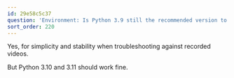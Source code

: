 ```yaml
---
id: 29e58c5c37
question: 'Environment: Is Python 3.9 still the recommended version to use in 2024?'
sort_order: 220
---
```


Yes, for simplicity and stability when troubleshooting against recorded videos.

But Python 3.10 and 3.11 should work fine.